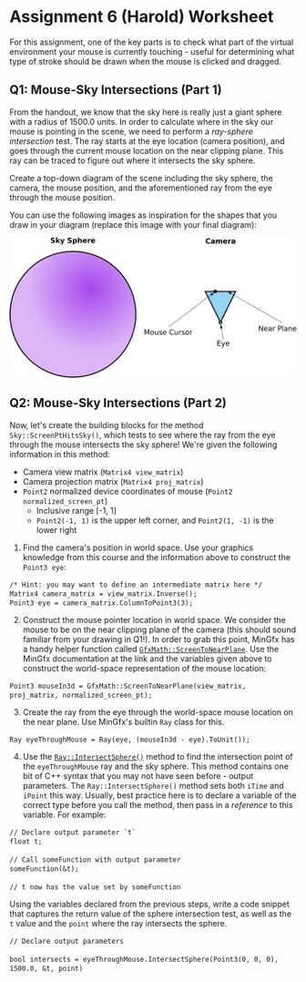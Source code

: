 # Assignment 6 (Harold) Worksheet

For this assignment, one of the key parts is to check what part of the virtual
environment your mouse is currently touching - useful for determining what
type of stroke should be drawn when the mouse is clicked and dragged.


## Q1: Mouse-Sky Intersections (Part 1)

From the handout, we know that the sky here is really just a giant sphere
with a radius of 1500.0 units. In order to calculate where in the sky our
mouse is pointing in the scene, we need to perform a *ray-sphere
intersection* test. The ray starts at the eye location (camera position), and goes
through the current mouse location on the near clipping plane. This ray can be
traced to figure out where it intersects the sky sphere.

Create a top-down diagram of the scene including the sky sphere, the camera,
the mouse position, and the aforementioned ray from the eye through the mouse
position.

You can use the following images as inspiration for the shapes that you draw
in your diagram (replace this image with your final diagram):

![](./img/sky_camera_example.png)


## Q2: Mouse-Sky Intersections (Part 2)

Now, let's create the building blocks for the method `Sky::ScreenPtHitsSky()`,
which tests to see where the ray from the eye through the mouse intersects the
sky sphere! We're given the following information in this method:

- Camera view matrix (`Matrix4 view_matrix`)
- Camera projection matrix (`Matrix4 proj_matrix`)
- `Point2` normalized device coordinates of mouse (`Point2 normalized_screen_pt`)
    - Inclusive range [-1, 1]
    - `Point2(-1, 1)` is the upper left corner, and `Point2(1, -1)` is the
      lower right

1. Find the camera's position in world space. Use your graphics knowledge from
   this course and the information above to construct the `Point3 eye`:

```
/* Hint: you may want to define an intermediate matrix here */
Matrix4 camera_matrix = view_matrix.Inverse();
Point3 eye = camera_matrix.ColumnToPoint3(3);
```

2. Construct the mouse pointer location in world space. We consider the mouse
   to be on the near clipping plane of the camera (this should sound familiar
   from your drawing in Q1!). In order to grab this point, MinGfx has a handy
   helper function called
   [`GfxMath::ScreenToNearPlane`](https://ivlab.github.io/MinGfx/classmingfx_1_1_gfx_math.html#a2086a2f885f887fb53da8a5adb5860f0).
   Use the MinGfx documentation at the link and the variables given above to
   construct the world-space representation of the mouse location:

```
Point3 mouseIn3d = GfxMath::ScreenToNearPlane(view_matrix, proj_matrix, normalized_screen_pt);
```

3. Create the ray from the eye through the world-space mouse location on the
   near plane. Use MinGfx's builtin `Ray` class for this.

```
Ray eyeThroughMouse = Ray(eye, (mouseIn3d - eye).ToUnit());
```

4. Use the
   [`Ray::IntersectSphere()`](https://ivlab.github.io/MinGfx/classmingfx_1_1_ray.html#affe83ef9859560bcb24343017cb86d88)
   method to find the intersection point of the `eyeThroughMouse` ray and the
   sky sphere. This method contains one bit of C++ syntax that you may not
   have seen before - output parameters. The `Ray::IntersectSphere()` method
   sets both `iTime` and `iPoint` this way. Usually, best practice here is to
   declare a variable of the correct type before you call the method, then
   pass in a *reference* to this variable. For example:

```
// Declare output parameter `t`
float t;

// Call someFunction with output parameter
someFunction(&t);

// t now has the value set by someFunction
```

   Using the variables declared from the previous steps, write a code snippet
   that captures the return value of the sphere intersection test, as well as
   the `t` value and the `point` where the ray intersects the sphere.

```
// Declare output parameters

bool intersects = eyeThroughMouse.IntersectSphere(Point3(0, 0, 0), 1500.0, &t, point)
```
